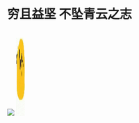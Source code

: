 # **穷且益坚 不坠青云之志**

<br/>

<div>
  <img height="180em" src="https://github-readme-stats.vercel.app/api/top-langs/?username=leslieXin92&layout=compact" />
<!--   <img height="180em" src="https://github.com/leslieXin92/partTime/blob/main/meteor-rain.gif?raw=true" width="20vw" /> -->
  <img height="180em" src="https://github.com/SatYu26/SatYu26/blob/master/Assets/happy.gif" width="20vw" />
</div>

<br/>
